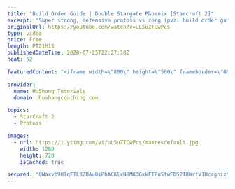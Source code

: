 ```yaml
---
title: "Build Order Guide | Double Stargate Phoenix [Starcraft 2]"
excerpt: "Super strong, defensive protoss vs zerg (pvz) build order guide. This opening is going to give you incredible map control over zerg in the mid-game, letting you scout exactly what is coming your way and making it easy to feel in control of the game. This build also completely owns mutalisk transitions"
originalUrl: https://youtube.com/watch?v=uL5uZTCwPcs
type: video
price: Free
length: PT21M1S
publishedDateTime: 2020-07-25T22:27:18Z
heat: 52

featuredContent: "<iframe width=\"800\" height=\"500\" frameborder=\"0\" src=\"https://www.youtube.com/embed/uL5uZTCwPcs\" allow=\"accelerometer; autoplay; encrypted-media; gyroscope; picture-in-picture\" allowfullscreen></iframe>"

provider:
  name: HuShang Tutorials
  domain: hushangcoaching.com

topics:
  - StarCraft 2
  - Protoss

images:
  - url: https://i.ytimg.com/vi/uL5uZTCwPcs/maxresdefault.jpg
    width: 1280
    height: 720
    isCached: true

secured: "QNaxvb9UlqFTL8ZUAu0iPhACKlxN8MK3GxkFTFuSfwFDS2I8WrfV1HcrgnizMEpOBrNQbzbaC6rvs2b2C+Y7j4epaO7TMmqxGFbfwJGmqiFuklHymHUqf+vtXQWzIOONj3WBCJPqV+fQpxWBt6Ew8G+U7Bj5Tstl+ISA4Kiz5MetzpD8aXBrbfpj7BJkuBMBsZ7kXt9oSvU7740jkHxqhqYAVnfDZbBniLW5bFyXzR3XOZkFgxYtI3ZwDqFjV874njRgTFF9uMROEhtGrV6DiAs6cueSINRy5B/A9fZXKkQMRBnQJ+mVfjmYkP2L5HyyhNzMGahPcWmUYaIrYi36lVK8JEsuEF1KzekELkgZ9i65KzABet4zauFa/3OKXSvPOnv6pcOlMlGBvwi8imbMQm8D9RHRfJpqkuWFTkXmwiY=;ftyQOjSMaFx81lXZELkSBA=="
---
```



